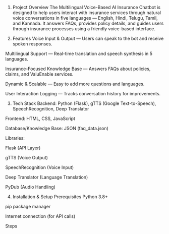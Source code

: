 1. Project Overview
The Multilingual Voice-Based AI Insurance Chatbot is designed to help users interact with insurance services through natural voice conversations in five languages — English, Hindi, Telugu, Tamil, and Kannada.
It answers FAQs, provides policy details, and guides users through insurance processes using a friendly voice-based interface.

2. Features
Voice Input & Output — Users can speak to the bot and receive spoken responses.

Multilingual Support — Real-time translation and speech synthesis in 5 languages.

Insurance-Focused Knowledge Base — Answers FAQs about policies, claims, and ValuEnable services.

Dynamic & Scalable — Easy to add more questions and languages.

User Interaction Logging — Tracks conversation history for improvements.

3. Tech Stack
Backend: Python (Flask), gTTS (Google Text-to-Speech), SpeechRecognition, Deep Translator

Frontend: HTML, CSS, JavaScript

Database/Knowledge Base: JSON (faq_data.json)

Libraries:

Flask (API Layer)

gTTS (Voice Output)

SpeechRecognition (Voice Input)

Deep Translator (Language Translation)

PyDub (Audio Handling)

4. Installation & Setup
Prerequisites
Python 3.8+

pip package manager

Internet connection (for API calls)

Steps
